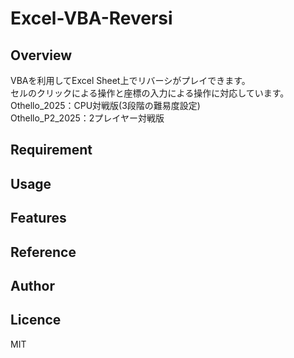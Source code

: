 # Excel-VBA-Reversi

## Overview
VBAを利用してExcel Sheet上でリバーシがプレイできます。  
セルのクリックによる操作と座標の入力による操作に対応しています。  
Othello_2025：CPU対戦版(3段階の難易度設定)  
Othello_P2_2025：2プレイヤー対戦版  
## Requirement

## Usage

## Features

## Reference

## Author


## Licence
MIT
